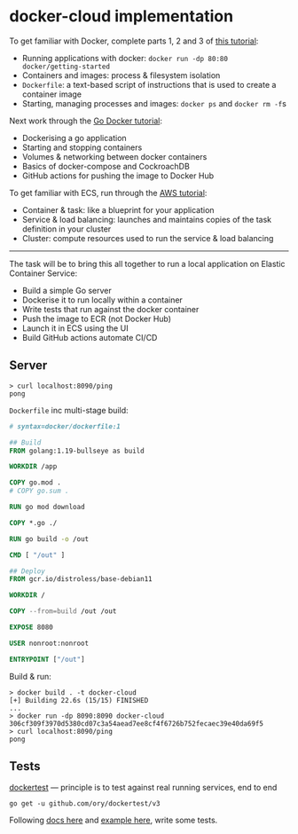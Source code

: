 # docker-cloud implementation

To get familiar with Docker, complete parts 1, 2 and 3 of [this tutorial](https://docs.docker.com/get-started/):

- Running applications with docker: `docker run -dp 80:80 docker/getting-started`
- Containers and images: process & filesystem isolation
- `Dockerfile`: a text-based script of instructions that is used to create a container image
- Starting, managing processes and images: `docker ps` and `docker rm -f`s

Next work through the [Go Docker tutorial](https://docs.docker.com/language/golang/):

- Dockerising a go application
- Starting and stopping containers
- Volumes & networking between docker containers
- Basics of docker-compose and CockroachDB
- GitHub actions for pushing the image to Docker Hub

To get familiar with ECS, run through the [AWS tutorial](https://aws.amazon.com/getting-started/hands-on/deploy-docker-containers/):

- Container & task: like a blueprint for your application
- Service & load balancing: launches and maintains copies of the task definition in your cluster
- Cluster: compute resources used to run the service & load balancing

---

The task will be to bring this all together to run a local application on Elastic Container Service:

- Build a simple Go server
- Dockerise it to run locally within a container
- Write tests that run against the docker container
- Push the image to ECR (not Docker Hub)
- Launch it in ECS using the UI
- Build GitHub actions automate CI/CD

## Server

```console
> curl localhost:8090/ping
pong
```

`Dockerfile` inc multi-stage build:

```Dockerfile
# syntax=docker/dockerfile:1

## Build
FROM golang:1.19-bullseye as build

WORKDIR /app

COPY go.mod .
# COPY go.sum .

RUN go mod download

COPY *.go ./

RUN go build -o /out

CMD [ "/out" ]

## Deploy
FROM gcr.io/distroless/base-debian11

WORKDIR /

COPY --from=build /out /out

EXPOSE 8080

USER nonroot:nonroot

ENTRYPOINT ["/out"]
```

Build & run:

```console
> docker build . -t docker-cloud
[+] Building 22.6s (15/15) FINISHED
...
> docker run -dp 8090:8090 docker-cloud
306cf309f3970d5380cd07c3a54aead7ee8cf4f6726b752fecaec39e40da69f5
> curl localhost:8090/ping
pong
```

## Tests

[dockertest](https://github.com/ory/dockertest) — principle is to test against real running services, end to end

```console
go get -u github.com/ory/dockertest/v3
```

Following [docs here](https://github.com/ory/dockertest) and [example here](https://github.com/olliefr/docker-gs-ping), write some tests.
